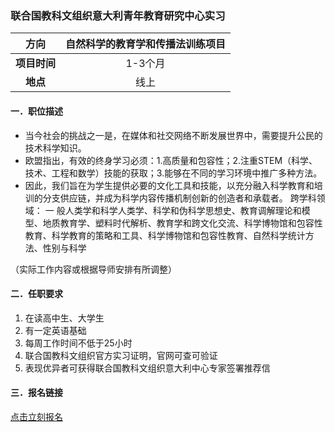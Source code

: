 ### 联合国教科文组织意大利青年教育研究中心实习


|  **方向**  | 自然科学的教育学和传播法训练项目 |
|:--------:|:------------:|
| **项目时间** |    1-3个月     |
|  **地点**  |      线上      |


#### 一．职位描述

- 当今社会的挑战之一是，在媒体和社交网络不断发展世界中，需要提升公民的技术科学知识。
- 欧盟指出，有效的终身学习必须：1.高质量和包容性；2.注重STEM（科学、技术、工程和数学）技能的获取；3.能够在不同的学习环境中推广多种方法。
- 因此，我们旨在为学生提供必要的文化工具和技能，以充分融入科学教育和培训的分支供应链，并成为科学内容传播机制创新的创造者和承载者。
跨学科领域：
一 般人类学和科学人类学、科学和伪科学思想史、教育调解理论和模型、地质教育学、塑料时代解析、教育学和跨文化交流、科学博物馆和包容性教育、科学教育的策略和工具、科学博物馆和包容性教育、自然科学统计方法、性别与科学

（实际工作内容或根据导师安排有所调整）


#### 二．任职要求

1. 在读高中生、大学生
2. 有一定英语基础
3. 每周工作时间不低于25小时
4. 联合国教科文组织官方实习证明，官网可查可验证
5. 表现优异者可获得联合国教科文组织意大利中心专家签署推荐信


#### 三．报名链接
[点击立刻报名](https://ezygcyygfb.feishu.cn/share/base/form/shrcnyoWDn0NwQnTyfwrxo3XOnh)
